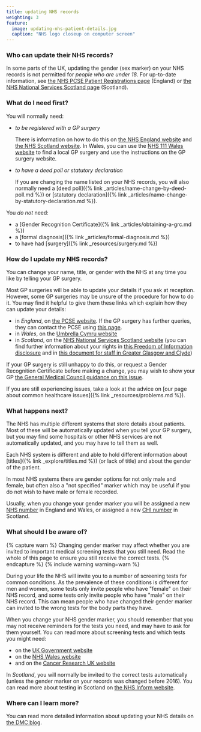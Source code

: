 ```yaml
---
title: updating NHS records
weighting: 3
feature:
  image: updating-nhs-patient-details.jpg
  caption: "NHS logo closeup on computer screen"
---
```


### Who can update their NHS records?

In some parts of the UK, updating the gender (sex marker) on your NHS records is not permitted for *people who are under 18*. For up-to-date information, see [the NHS PCSE Patient Registrations page](https://pcse.england.nhs.uk/help/patient-registrations/gender-reassignment) (England) or [the NHS National Services Scotland page](https://www.nss.nhs.scot/medical-services/patient-registration-and-medical-records/how-to-change-patient-details/) (Scotland).

### What do I need first?

You will normally need:

- *to be registered with a GP surgery* 

  There is information on how to do this on [the NHS England website](https://www.nhs.uk/nhs-services/gps/how-to-register-with-a-gp-surgery/) and [the NHS Scotland website](https://www.nhsinform.scot/care-support-and-rights/nhs-services/doctors/registering-with-a-gp-practice). In Wales, you can use the [NHS 111 Wales website](https://111.wales.nhs.uk/localservices/) to find a local GP surgery and use the instructions on the GP surgery website.

- *to have a deed poll or statutory declaration*

  If you are changing the name listed on your NHS records, you will also normally need a [deed poll]({% link _articles/name-change-by-deed-poll.md %}) or [statutory declaration]({% link _articles/name-change-by-statutory-declaration.md %}).

You *do not* need:

- a [Gender Recognition Certificate]({% link _articles/obtaining-a-grc.md %})
- a [formal diagnosis]({% link _articles/formal-diagnosis.md %})
- to have had [surgery]({% link _resources/surgery.md %})

### How do I update my NHS records?

You can change your name, title, or gender with the NHS at any time you like by telling your GP surgery. 

Most GP surgeries will be able to update your details if you ask at reception. However, some GP surgeries may be unsure of the procedure for how to do it. You may find it helpful to give them these links which explain how they can update your details:

- in *England*, on [the PCSE website](https://pcse.england.nhs.uk/help/patient-registrations/gender-reassignment/). If the GP surgery has further queries, they can contact the PCSE using [this page](https://pcse.england.nhs.uk/contact-us/patient-registrations-enquiry-categories/adoptions-and-gender-reassignment).
- in *Wales*, on the [Umbrella Cymru website](https://umbrellagwent.od2.vtiger.com/kb/article/640439-Changing-Personal-Details-at-the-GP?catid=1&subid=4&coroner=false)
- in *Scotland*, on the [NHS National Services Scotland website](https://www.nss.nhs.scot/medical-services/patient-registration-and-medical-records/how-to-change-patient-details/) (you can find further information about your rights in [this Freedom of Information disclosure](https://www.nss.nhs.scot/publications/foi-000084-requirements-for-processing-a-change-of-gender-and-title/foi-000084-requirements-for-processing-a-change-of-gender-and-title-html/) and in [this document for staff in Greater Glasgow and Clyde](https://www.nhsggc.org.uk/media/255885/nhsggc_equalities__changing_your_chi.pdf))

If your GP surgery is still unhappy to do this, or request a Gender Recognition Certificate before making a change, you may wish to show your GP [the General Medical Council guidance on this issue](https://www.gmc-uk.org/professional-standards/ethical-hub/trans-healthcare#Confidentiality-and-equality).

If you are still experiencing issues, take a look at the advice on [our page about common healthcare issues]({% link _resources/problems.md %}).

### What happens next?

The NHS has multiple different systems that store details about patients. Most of these will be automatically updated when you tell your GP surgery, but you may find some hospitals or other NHS services are not automatically updated, and you may have to tell them as well. 

Each NHS system is different and able to hold different information about [titles]({% link _explore/titles.md %}) (or lack of title) and about the gender of the patient. 

In most NHS systems there are gender options for not only male and female, but often also a "not specified" marker which may be useful if you do not wish to have male or female recorded. 

Usually, when you change your gender marker you will be assigned a new [NHS number](
https://www.nhs.uk/using-the-nhs/about-the-nhs/what-is-an-nhs-number/) in England and Wales, or assigned a new [CHI number](https://www.nhsinform.scot/healthy-living/screening/screening-information-for-the-transgender-community) in Scotland.

### What should I be aware of?

{% capture warn %}
Changing gender marker may affect whether you are invited to important medical screening tests that you still need. Read the whole of this page to ensure you still receive the correct tests.
{% endcapture %}
{% include warning warning=warn %}

During your life the NHS will invite you to a number of screening tests for common conditions. As the prevalence of these conditions is different for men and women, some tests only invite people who have "female" on their NHS record, and some tests only invite people who have "male" on their NHS record. This can mean people who have changed their gender marker can invited to the wrong tests for the body parts they have.

When you change your NHS gender marker, you should remember that you may not receive reminders for the tests you need, and may have to ask for them yourself. You can read more about screening tests and which tests you might need:

- on the [UK Government website](https://www.gov.uk/government/publications/nhs-population-screening-information-for-transgender-people/nhs-population-screening-information-for-trans-people)
- on the [NHS Wales website](https://phw.nhs.wales/services-and-teams/cervical-screening-wales/information-resources/transgender-information/screening-information-for-people-who-are-transgender-non-binary-gender-diverse/)
- and on the [Cancer Research UK website](https://www.cancerresearchuk.org/about-cancer/screening/trans-and-non-binary-cancer-screening)

In *Scotland*, you will normally be invited to the correct tests automatically (unless the gender marker on your records was changed before 2016). You can read more about testing in Scotland on [the NHS Inform website](https://www.nhsinform.scot/healthy-living/screening/screening-information-for-the-transgender-community).

### Where can I learn more?

You can read more detailed information about updating your NHS details on [the DMC blog](https://www.dillonmarshallcowell.co.uk/legal-transition-blog/changing-your-nhs-number).